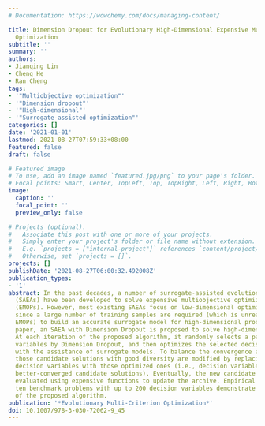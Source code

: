 ```yaml
---
# Documentation: https://wowchemy.com/docs/managing-content/

title: Dimension Dropout for Evolutionary High-Dimensional Expensive Multiobjective
  Optimization
subtitle: ''
summary: ''
authors:
- Jianqing Lin
- Cheng He
- Ran Cheng
tags:
- '"Multiobjective optimization"'
- '"Dimension dropout"'
- '"High-dimensional"'
- '"Surrogate-assisted optimization"'
categories: []
date: '2021-01-01'
lastmod: 2021-08-27T07:59:33+08:00
featured: false
draft: false

# Featured image
# To use, add an image named `featured.jpg/png` to your page's folder.
# Focal points: Smart, Center, TopLeft, Top, TopRight, Left, Right, BottomLeft, Bottom, BottomRight.
image:
  caption: ''
  focal_point: ''
  preview_only: false

# Projects (optional).
#   Associate this post with one or more of your projects.
#   Simply enter your project's folder or file name without extension.
#   E.g. `projects = ["internal-project"]` references `content/project/deep-learning/index.md`.
#   Otherwise, set `projects = []`.
projects: []
publishDate: '2021-08-27T06:00:32.492008Z'
publication_types:
- '1'
abstract: In the past decades, a number of surrogate-assisted evolutionary algorithms
  (SAEAs) have been developed to solve expensive multiobjective optimization problems
  (EMOPs). However, most existing SAEAs focus on low-dimensional optimization problems,
  since a large number of training samples are required (which is unrealistic for
  EMOPs) to build an accurate surrogate model for high-dimensional problems. In this
  paper, an SAEA with Dimension Dropout is proposed to solve high-dimensional EMOPs.
  At each iteration of the proposed algorithm, it randomly selects a part of the decision
  variables by Dimension Dropout, and then optimizes the selected decision variables
  with the assistance of surrogate models. To balance the convergence and diversity,
  those candidate solutions with good diversity are modified by replacing the selected
  decision variables with those optimized ones (i.e., decision variables from some
  better-converged candidate solutions). Eventually, the new candidate solutions are
  evaluated using expensive functions to update the archive. Empirical studies on
  ten benchmark problems with up to 200 decision variables demonstrate the competitiveness
  of the proposed algorithm.
publication: '*Evolutionary Multi-Criterion Optimization*'
doi: 10.1007/978-3-030-72062-9_45
---
```

